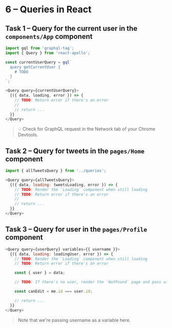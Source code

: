 # 6 – Queries in React

## Task 1 – Query for the current user in the `components/App` component

```js
import gql from 'graphql-tag';
import { Query } from 'react-apollo';
```

```js
const currentUserQuery = gql`
  query getCurrentUser {
    # TODO
  }
`;
```

```js
<Query query={currentUserQuery}>
  {({ data, loading, error }) => {
    // TODO: Return error if there's an error
    //
    // return ...
  }}
</Query>
```

> 💡 Check for GraphQL request in the Network tab of your Chrome Devtools.

## Task 2 – Query for tweets in the `pages/Home` component

```js
import { allTweetsQuery } from '../queries';
```

```js
<Query query={allTweetsQuery}>
  {({ data, loading: tweetsLoading, error }) => {
    // TODO: Render the `Loading` component when still loading
    // TODO: Return error if there's an error
    //
    // return ...
  }}
</Query>
```

## Task 3 – Query for user in the `pages/Profile` component

```js
<Query query={userQuery} variables={{ username }}>
  {({ data, loading: loadingUser, error }) => {
    // TODO: Render the `Loading` component when still loading
    // TODO: Return error if there's an error

    const { user } = data;

    // TODO: If there's no user, render the `NotFound` page and pass username prop

    const canEdit = me.id === user.id;

    // return ...
  }}
</Query>
```

> Note that we're passing username as a variable here.

